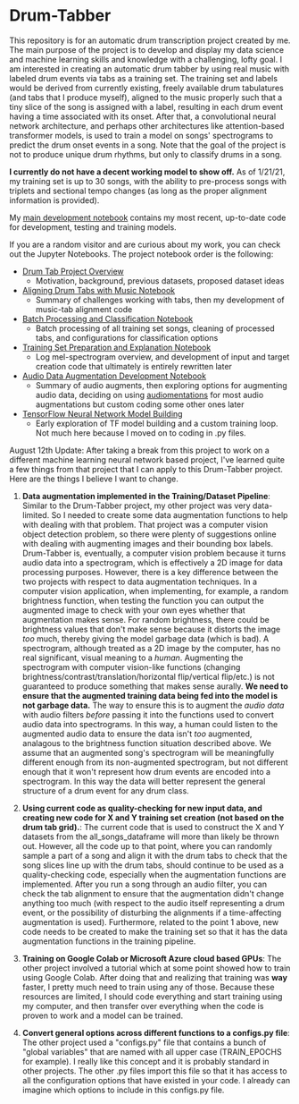 # Drum-Tabber

This repository is for an automatic drum transcription project created by me. The main purpose of the project is to develop and display my data science and machine learning skills and knowledge with a challenging, lofty goal. I am interested in creating an automatic drum tabber by using real music with labeled drum events via tabs as a training set. The training set and labels would be derived from currently existing, freely available drum tabulatures (and tabs that I produce myself), aligned to the music properly such that a tiny slice of the song is assigned with a label, resulting in each drum event having a time associated with its onset. After that, a convolutional neural network architecture, and perhaps other architectures like attention-based transformer models, is used to train a model on songs' spectrograms to predict the drum onset events in a song. Note that the goal of the project is not to produce unique drum rhythms, but only to classify drums in a song. 

**I currently do not have a decent working model to show off.** As of 1/21/21, my training set is up to 30 songs, with the ability to pre-process songs with triplets and sectional tempo changes (as long as the proper alignment information is provided).  

My [main development notebook](https://github.com/mayhemsloth/Drum-Tabber/blob/master/Drum-Tabber-Google-Colab-Notebook.ipynb) contains my most recent, up-to-date code for development, testing and training models. 

If you are a random visitor and are curious about my work, you can check out the Jupyter Notebooks. The project notebook order is the following:
* [Drum Tab Project Overview](https://github.com/mayhemsloth/Drum-Tabber/blob/master/Jupyter-Notebooks/Drum-Tab-Project-Overview.ipynb)
    * Motivation, background, previous datasets, proposed dataset ideas
* [Aligning Drum Tabs with Music Notebook](https://github.com/mayhemsloth/Drum-Tabber/blob/master/Jupyter-Notebooks/Aligning-Drum-Tabs-with-Music-Notebook.ipynb)
    * Summary of challenges working with tabs, then my development of music-tab alignment code
* [Batch Processing and Classification Notebook](https://github.com/mayhemsloth/Drum-Tabber/blob/master/Jupyter-Notebooks/Batch-Processing-and-Classification-Notebook.ipynb)
    * Batch processing of all training set songs, cleaning of processed tabs, and configurations for classification options
* [Training Set Preparation and Explanation Notebook](https://github.com/mayhemsloth/Drum-Tabber/blob/master/Jupyter-Notebooks/Training-Set-Preparation-And-Explanation-Notebook.ipynb)
    * Log mel-spectrogram overview, and development of input and target creation code that ultimately is entirely rewritten later
* [Audio Data Augmentation Development Notebook](https://github.com/mayhemsloth/Drum-Tabber/blob/master/Jupyter-Notebooks/Audio-Data-Augmentation-Development-Notebook.ipynb)
    * Summary of audio augments, then exploring options for augmenting audio data, deciding on using [audiomentations](https://github.com/iver56/audiomentations) for most audio augmentations but custom coding some other ones later
* [TensorFlow Neural Network Model Building](https://github.com/mayhemsloth/Drum-Tabber/blob/master/Jupyter-Notebooks/TensorFlow-Neural-Network-Model-Building.ipynb)
    * Early exploration of TF model building and a custom training loop. Not much here because I moved on to coding in .py files. 




August 12th Update: 
After taking a break from this project to work on a different machine learning neural network based project, I've learned quite a few things from that project that I can apply to this Drum-Tabber project. Here are the things I believe I want to change. 
1. **Data augmentation implemented in the Training/Dataset Pipeline**: Similar to the Drum-Tabber project, my other project was very data-limited. So I needed to create some data augmentation functions to help with dealing with that problem. That project was a computer vision object detection problem, so there were plenty of suggestions online with dealing with augmenting images and their bounding box labels. Drum-Tabber is, eventually, a computer vision problem because it turns audio data into a spectrogram, which is effectively a 2D image for data processing purposes. However, there is a key difference between the two projects with respect to data augmentation techniques. In a computer vision application, when implementing, for example, a random brightness function, when testing the function you can output the augmented image to check with your own eyes whether that augmentation makes sense. For random brightness, there could be brightness values that don't make sense because it distorts the image *too* much, thereby giving the model garbage data (which is bad). A spectrogram, although treated as a 2D image by the computer, has no real significant, visual meaning to a *human*. Augmenting the spectrogram with computer vision-like functions (changing brightness/contrast/translation/horizontal flip/vertical flip/etc.) is not guaranteed to produce something that makes sense aurally. **We need to ensure that the augmented training data being fed into the model is not garbage data.** The way to ensure this is to augment the *audio data* with audio filters *before* passing it into the functions used to convert audio data into spectrograms. In this way, a human could listen to the augmented audio data to ensure the data isn't *too* augmented, analagous to the brightness function situation described above. We assume that an augmented song's spectrogram will be meaningfully different enough from its non-augmented spectrogram, but not different enough that it won't represent how drum events are encoded into a spectrogram. In this way the data will better represent the general structure of a drum event for any drum class. 

2. **Using current code as quality-checking for new input data, and creating new code for X and Y training set creation (not based on the drum tab grid).**: The current code that is used to construct the X and Y datasets from the all_songs_dataframe will more than likely be thrown out. However, all the code up to that point, where you can randomly sample a part of a song and align it with the drum tabs to check that the song slices line up with the drum tabs, should continue to be used as a quality-checking code, especially when the augmentation functions are implemented. After you run a song through an audio filter, you can check the tab alignment to ensure that the augmentation didn't change anything too much (with respect to the audio itself representing a drum event, or the possibility of disturbing the alignments if a time-affecting augmentation is used). Furthermore, related to the point 1 above, new code needs to be created to make the training set so that it has the data augmentation functions in the training pipeline. 

3. **Training on Google Colab or Microsoft Azure cloud based GPUs**: The other project involved a tutorial which at some point showed how to train using Google Colab. After doing that and realizing that training was **way** faster, I pretty much need to train using any of those. Because these resources are limited, I should code everything and start training using my computer, and then transfer over everything when the code is proven to work and a model can be trained. 

4. **Convert general options across different functions to a configs.py file**: The other project used a "configs.py" file that contains a bunch of "global variables" that are named with all upper case (TRAIN_EPOCHS for example). I really like this concept and it is probably standard in other projects. The other .py files import this file so that it has access to all the configuration options that have existed in your code. I already can imagine which options to include in this configs.py file. 
